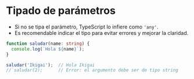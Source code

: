 # Tipado de parámetros

- Si no se tipa el parámetro, TypeScript lo infiere como `'any'`.
- Es recomendable indicar el tipo para evitar errores y mejorar la claridad.

```ts
function saludar(name: string) {
  console.log(`Hola ${name}`);
}

saludar('Ikigai');  // Hola Ikigai
// saludar(2);      // Error: el argumento debe ser de tipo string
```
